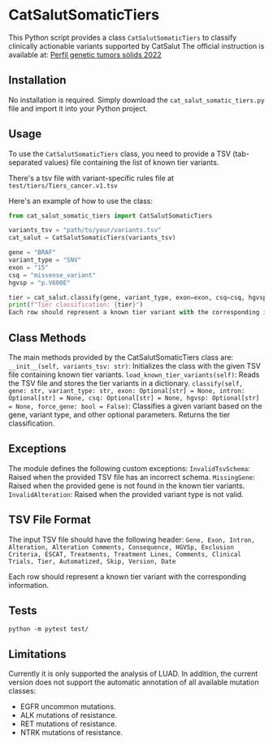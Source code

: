 # CatSalutSomaticTiers
This Python script provides a class `CatSalutSomaticTiers` to classify clinically actionable variants supported by CatSalut 
The official instruction is available at: [Perfil genetic tumors sòlids 2022](https://scientiasalut.gencat.cat/bitstream/handle/11351/8424.2/determinacions_perfil_genetic_tumors_solids_adult_2022.pdf?sequence=5&isAllowed=y)

## Installation
No installation is required. Simply download the `cat_salut_somatic_tiers.py` file and import it into your Python project.

## Usage
To use the `CatSalutSomaticTiers` class, you need to provide a TSV (tab-separated values) file containing the list of known tier variants.

There's a tsv file with variant-specific rules file at `test/tiers/Tiers_cancer.v1.tsv`

Here's an example of how to use the class:

```python
from cat_salut_somatic_tiers import CatSalutSomaticTiers

variants_tsv = "path/to/your/variants.tsv"
cat_salut = CatSalutSomaticTiers(variants_tsv)

gene = "BRAF"
variant_type = "SNV"
exon = "15"
csq = "missense_variant"
hgvsp = "p.V600E"

tier = cat_salut.classify(gene, variant_type, exon=exon, csq=csq, hgvsp=hgvsp)
print(f"Tier classification: {tier}")
Each row should represent a known tier variant with the corresponding information.
```
## Class Methods
The main methods provided by the CatSalutSomaticTiers class are:
    `__init__(self, variants_tsv: str)`: Initializes the class with the given TSV file containing known tier variants.
    `load_known_tier_variants(self)`: Reads the TSV file and stores the tier variants in a dictionary.
    `classify(self, gene: str, variant_type: str, exon: Optional[str] = None, intron: Optional[str] = None, csq: Optional[str] = None, hgvsp: Optional[str] = None, force_gene: bool = False)`: Classifies a given variant based on the gene, variant type, and other optional parameters. Returns the tier classification.

## Exceptions

The module defines the following custom exceptions:
    `InvalidTsvSchema`: Raised when the provided TSV file has an incorrect schema.
    `MissingGene`: Raised when the provided gene is not found in the known tier variants.
    `InvalidAlteration`: Raised when the provided variant type is not valid.

## TSV File Format
The input TSV file should have the following header:
`Gene, Exon, Intron, Alteration, Alteration Comments, Consequence, HGVSp, Exclusion Criteria, ESCAT, Treatments, Treatment Lines, Comments, Clinical Trials, Tier, Automatized, Skip, Version, Date`

Each row should represent a known tier variant with the corresponding information.

## Tests

```
python -m pytest test/ 
```

## Limitations
Currently it is only supported the analysis of LUAD.
In addition, the current version does not support the automatic annotation of all available mutation classes:
- EGFR uncommon mutations.
- ALK mutations of resistance.
- RET mutations of resistance.
- NTRK mutations of resistance.

